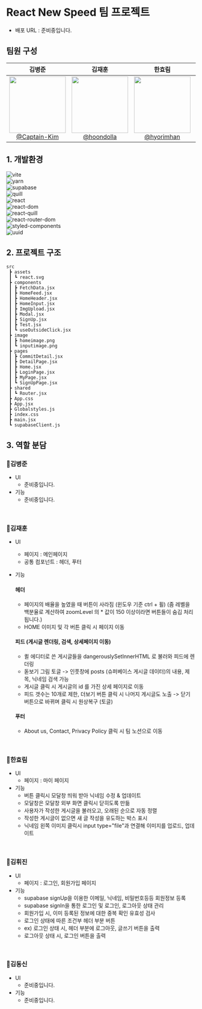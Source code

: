 # React New Speed 팀 프로젝트
* 배포 URL : 준비중입니다.


## 팀원 구성
<div align="center" dir="auto">
<table>
<thead>
<tr>
<th align="center"><strong>김병준</strong></th>
<th align="center"><strong>김재훈</strong></th>
<th align="center"><strong>한효림</strong></th>
<th align="center"><strong>김휘진</strong></th>
<th align="center"><strong>김동신</strong></th>
</tr>
</thead>
<tbody>
<tr>
<td align="center"><a href="https://github.com/Captain-Kim"><img src="https://avatars.githubusercontent.com/u/160568904?v=4" height="150" width="150" style="max-width: 100%;"> <br> @Captain-Kim</a></td>
<td align="center"><a href="https://github.com/hoondolla"><img src="https://avatars.githubusercontent.com/u/162412793?v=4" height="150" width="150" style="max-width: 100%;"> <br> @hoondolla</a></td>
<td align="center"><a href="https://github.com/hyorimhan"><img src="https://avatars.githubusercontent.com/u/151856914?v=4" height="150" width="150" style="max-width: 100%;"> <br> @hyorimhan</a></td>
<td align="center"><a href="https://github.com/hwijinkim22"><img src="https://avatars.githubusercontent.com/u/160462935?v=4" height="150" width="150" style="max-width: 100%;"> <br> @hwijinkim22</a></td>
<td align="center"><a href="https://github.com/KimDongSin"><img src="https://avatars.githubusercontent.com/u/81426391?v=4" height="150" width="150" style="max-width: 100%;"> <br> @KimDongSin</a></td>
</tr>
</tbody>
</table>
</div>


## 1. 개발환경

![vite](https://img.shields.io/badge/vite-5.2.12-646CFF?style=for-the-badge&logo=vite&logoColor=white)<br />
![yarn](https://img.shields.io/badge/yarn-1.22.22-2C8EBB?style=for-the-badge&logo=yarn&logoColor=white)<br />
![supabase](https://img.shields.io/badge/@supabase/supabase--js-2.43.4-3ECF8E?style=for-the-badge&logo=supabase&logoColor=white) <br />
![quill](https://img.shields.io/badge/quill-2.0.2-1D1D1D?style=for-the-badge&logo=quill&logoColor=white)<br />
![react](https://img.shields.io/badge/react-18.2.0-61DAFB?style=for-the-badge&logo=react&logoColor=white)<br />
![react-dom](https://img.shields.io/badge/react--dom-18.2.0-61DAFB?style=for-the-badge&logo=react&logoColor=white)<br />
![react-quill](https://img.shields.io/badge/react--quill-2.0.0-61DAFB?style=for-the-badge&logo=react&logoColor=white)<br />
![react-router-dom](https://img.shields.io/badge/react--router--dom-6.23.1-CA4245?style=for-the-badge&logo=react-router&logoColor=white)<br />
![styled-components](https://img.shields.io/badge/styled--components-6.1.11-DB7093?style=for-the-badge&logo=styled-components&logoColor=white)<br />
![uuid](https://img.shields.io/badge/uuid-9.0.1-1B1B1D?style=for-the-badge&logo=uuid&logoColor=white)<br />

## 2. 프로젝트 구조
```
src
 ┣ assets
 ┃ ┗ react.svg
 ┣ components
 ┃ ┣ FetchData.jsx
 ┃ ┣ HomeFeed.jsx
 ┃ ┣ HomeHeader.jsx
 ┃ ┣ HomeInput.jsx
 ┃ ┣ ImgUpload.jsx
 ┃ ┣ Modal.jsx
 ┃ ┣ SignUp.jsx
 ┃ ┣ Test.jsx
 ┃ ┗ useOutsideClick.jsx
 ┣ image
 ┃ ┣ homeimage.png
 ┃ ┗ inputimage.png
 ┣ pages
 ┃ ┣ CommitDetail.jsx
 ┃ ┣ DetailPage.jsx
 ┃ ┣ Home.jsx
 ┃ ┣ LoginPage.jsx
 ┃ ┣ MyPage.jsx
 ┃ ┗ SignUpPage.jsx
 ┣ shared
 ┃ ┗ Router.jsx
 ┣ App.css
 ┣ App.jsx
 ┣ Globalstyles.js
 ┣ index.css
 ┣ main.jsx
 ┗ supabaseClient.js
```

## 3. 역할 분담
### 🍉김병준

* UI
    * 준비중입니다.
* 기능
    * 준비중입니다.

<br />

### 🍇김재훈

* UI
    * 페이지 : 메인페이지
    * 공통 컴포넌트 : 헤더, 푸터
* 기능
     #### 헤더
    * 페이지의 배율을 높였을 때 버튼이 사라짐 (윈도우 기준 ctrl + 휠)  (줌 레벨을 백분율로 계산하여 zoomLevel 의     * 값이 150 이상이라면 버튼들이 숨김 처리 됩니다.)
    * HOME 이미지 및 각 버튼 클릭 시 페이지 이동
    
    #### 피드 (게시글 렌더링, 검색, 상세페이지 이동)
    *  퀼 에디터로 쓴 게시글들을 dangerouslySetInnerHTML  로 불러와 피드에 렌더링
    * 돋보기 그림 토글 -> 인풋창에 posts (슈퍼베이스 게시글 데이터)의 내용, 제목, 닉네임 검색 가능
    * 게시글 클릭 시 게시글의 id 를 가진 상세 페이지로 이동
    * 피드 갯수는 10개로 제한, 더보기 버튼 클릭 시 나머지 게시글도 노출 -> 닫기 버튼으로 바뀌며 클릭 시 원상복구     (토글)
    
    #### 푸터
    *  About us, Contact, Privacy Policy 클릭 시 팀 노션으로 이동
    
<br />

### 🥔한효림

* UI
    * 페이지 : 마이 페이지
* 기능
    * 버튼 클릭시 모달창 띄워 받아 닉네임 수정 & 업데이트 
    * 모달창은 모달창 외부 화면 클릭시 닫히도록 만듦
    * 사용자가 작성한 게시글을 불러오고, 오래된 순으로 자동 정렬
    * 작성한 게시글이 없으면 새 글 작성을 유도하는 박스 표시
    * 닉네임 왼쪽 이미지 클릭시 input type="file"과 연결해 이미지를 업로드, 업데이트

<br />

### 🧄김휘진

* UI
    * 페이지 : 로그인, 회원가입 페이지
* 기능
    * supabase signUp을 이용한 이메일, 닉네임, 비밀번호등등 회원정보 등록
    * supabase signIn을 통한 로그인 및 로그인, 로그아웃 상태 관리
    * 회원가입 시, 이미 등록된 정보에 대한 중복 확인 유효성 검사
    * 로그인 상태에 따른 조건부 헤더 부분 버튼
    * ex) 로그인 상태 시, 헤더 부분에 로그아웃, 글쓰기 버튼을 출력
    * 로그아웃 상태 시, 로그인 버튼을 출력

<br />

### 🥕김동신

* UI
    * 준비중입니다.
* 기능
    * 준비중입니다.

<br />
